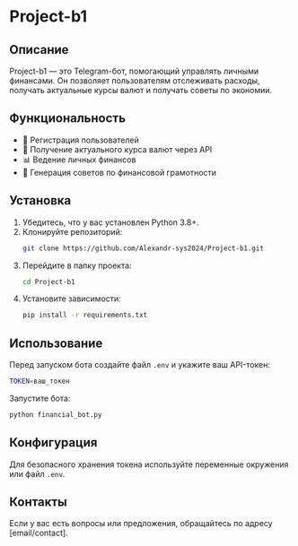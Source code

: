 # Project-b1

## Описание
Project-b1 — это Telegram-бот, помогающий управлять личными финансами. Он позволяет пользователям отслеживать расходы, получать актуальные курсы валют и получать советы по экономии.

## Функциональность
- 📌 Регистрация пользователей
- 💱 Получение актуального курса валют через API
- 📊 Ведение личных финансов
- 📢 Генерация советов по финансовой грамотности

## Установка
1. Убедитесь, что у вас установлен Python 3.8+.
2. Клонируйте репозиторий:
   ```sh
   git clone https://github.com/Alexandr-sys2024/Project-b1.git
   ```
3. Перейдите в папку проекта:
   ```sh
   cd Project-b1
   ```
4. Установите зависимости:
   ```sh
   pip install -r requirements.txt
   ```

## Использование
Перед запуском бота создайте файл `.env` и укажите ваш API-токен:
```sh
TOKEN=ваш_токен
```
Запустите бота:
```sh
python financial_bot.py
```

## Конфигурация
Для безопасного хранения токена используйте переменные окружения или файл `.env`.

## Контакты
Если у вас есть вопросы или предложения, обращайтесь по адресу [email/contact].